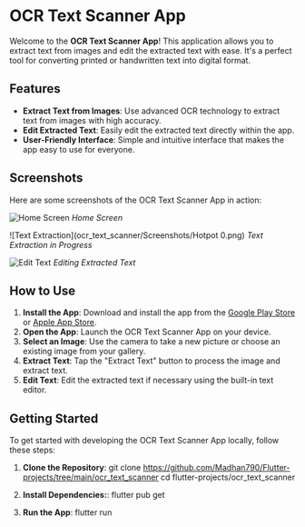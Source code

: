 # OCR Text Scanner App

Welcome to the **OCR Text Scanner App**! This application allows you to extract text from images and edit the extracted text with ease. It's a perfect tool for converting printed or handwritten text into digital format.

## Features

- **Extract Text from Images**: Use advanced OCR technology to extract text from images with high accuracy.
- **Edit Extracted Text**: Easily edit the extracted text directly within the app.
- **User-Friendly Interface**: Simple and intuitive interface that makes the app easy to use for everyone.

## Screenshots

Here are some screenshots of the OCR Text Scanner App in action:

![Home Screen](ocr_text_scanner/Screenshots/Hotpot_0.png)
*Home Screen*

![Text Extraction](ocr_text_scanner/Screenshots/Hotpot 0.png)
*Text Extraction in Progress*

![Edit Text](path/to/edit_text.png)
*Editing Extracted Text*

## How to Use

1. **Install the App**: Download and install the app from the [Google Play Store](https://play.google.com/store) or [Apple App Store](https://www.apple.com/app-store/).
2. **Open the App**: Launch the OCR Text Scanner App on your device.
3. **Select an Image**: Use the camera to take a new picture or choose an existing image from your gallery.
4. **Extract Text**: Tap the "Extract Text" button to process the image and extract text.
5. **Edit Text**: Edit the extracted text if necessary using the built-in text editor.

## Getting Started

To get started with developing the OCR Text Scanner App locally, follow these steps:

1. **Clone the Repository**:
   git clone https://github.com/Madhan790/Flutter-projects/tree/main/ocr_text_scanner
   cd flutter-projects/ocr_text_scanner

2. **Install Dependencies:**:
    flutter pub get

1. **Run the App**:
    flutter run


   

